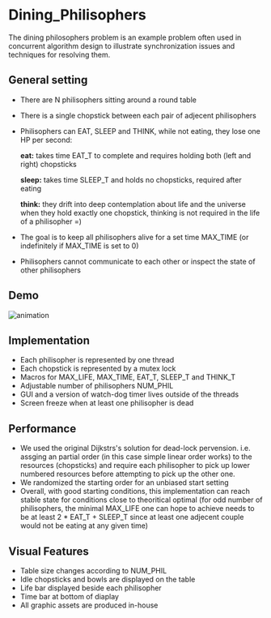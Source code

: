 # Dining_Philisophers

The dining philosophers problem is an example problem often used in concurrent algorithm design to illustrate synchronization issues and techniques for resolving them.

## General setting

* There are N philisophers sitting around a round table
* There is a single chopstick between each pair of adjecent philisophers
* Philisophers can EAT, SLEEP and THINK, while not eating, they lose one HP per second:

  **eat:** takes time EAT_T to complete and requires holding both (left and right) chopsticks
  
  **sleep:** takes time SLEEP_T and holds no chopsticks, required after eating
  
  **think:** they drift into deep contemplation about life and the universe when they hold exactly one chopstick, thinking is not required in the life of a philisopher =)
  
* The goal is to keep all philisophers alive for a set time MAX_TIME (or indefinitely if MAX_TIME is set to 0)
* Philisophers cannot communicate to each other or inspect the state of other philisophers

## Demo

![animation](CoolGIF.gif)


## Implementation

* Each philisopher is represented by one thread
* Each chopstick is represented by a mutex lock
* Macros for MAX_LIFE, MAX_TIME, EAT_T, SLEEP_T and THINK_T
* Adjustable number of philisophers NUM_PHIL
* GUI and a version of watch-dog timer lives outside of the threads
* Screen freeze when at least one philisopher is dead

## Performance

* We used the original Dijkstrs's solution for dead-lock pervension. i.e. assging an partial order (in this case simple linear order works) to the resources (chopsticks) and require each philisopher to pick up lower numbered resources before attempting to pick up the other one.
* We randomized the starting order for an unbiased start setting
* Overall, with good starting conditions, this implementation can reach stable state for conditions close to theoritical optimal (for odd number of philisophers, the minimal MAX_LIFE one can hope to achieve needs to be at least 2 * EAT_T + SLEEP_T since at least one adjecent couple would not be eating at any given time)

## Visual Features

* Table size changes according to NUM_PHIL
* Idle chopsticks and bowls are displayed on the table
* Life bar displayed beside each philisopher
* Time bar at bottom of diaplay
* All graphic assets are produced in-house
